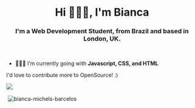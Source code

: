 <h1 align="center">Hi 🙋🏻‍♀️, I'm Bianca</h1>
<h3 align="center">I'm a Web Development Student, from Brazil and based in London, UK.</h3>

<br/>

- 👩🏻‍💻 I’m currently going with **Javascript, CSS, and HTML**

I'd love to contribute more to OpenSource! :)

<img src="https://github-profile-trophy.vercel.app/?username=bianca-michels-barcelos&theme=dracula&column=3&margin-w=15&margin-h=15 (https://github.com/ryo-ma/github-profile-trophy)">

<p>&nbsp;<img align="center" src="https://github-readme-stats.vercel.app/api?username=bianca-michels-barcelos&show_icons=true&count_private=true&theme=dark" alt="bianca-michels-barcelos" /></p>

